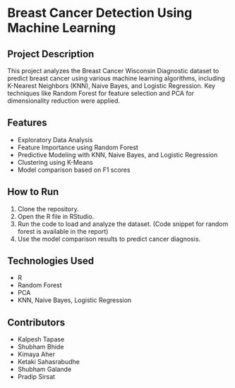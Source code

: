 # Breast Cancer Detection Using Machine Learning

## Project Description
This project analyzes the Breast Cancer Wisconsin Diagnostic dataset to predict breast cancer using various machine learning algorithms, including K-Nearest Neighbors (KNN), Naive Bayes, and Logistic Regression. Key techniques like Random Forest for feature selection and PCA for dimensionality reduction were applied. 

## Features
- Exploratory Data Analysis
- Feature Importance using Random Forest
- Predictive Modeling with KNN, Naive Bayes, and Logistic Regression
- Clustering using K-Means
- Model comparison based on F1 scores

## How to Run
1. Clone the repository.
2. Open the R file in RStudio.
3. Run the code to load and analyze the dataset. (Code snippet for random forest is available in the report)
4. Use the model comparison results to predict cancer diagnosis.

## Technologies Used
- R
- Random Forest
- PCA
- KNN, Naive Bayes, Logistic Regression

## Contributors
- Kalpesh Tapase
- Shubham Bhide
- Kimaya Aher
- Ketaki Sahasrabudhe
- Shubham Galande
- Pradip Sirsat
